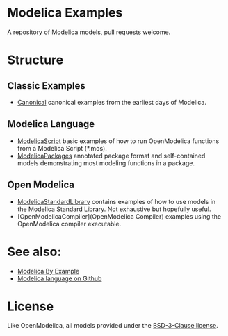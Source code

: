 # Modelica Examples
A repository of Modelica models, pull requests welcome.

# Structure
## Classic Examples
* [Canonical](Canonical) canonical examples from the earliest days of Modelica.

## Modelica Language
* [ModelicaScript](ModelicaScript) basic examples of how to run OpenModelica functions from a Modelica Script (*.mos).
* [ModelicaPackages](ModelicaPackages) annotated package format and self-contained models demonstrating most modeling functions in a package.

## Open Modelica
* [ModelicaStandardLibrary](ModelicaStandardLibrary) contains examples of how to use models in the Modelica Standard Library.  Not exhaustive but hopefully useful.
* [OpenModelicaCompiler](OpenModelica Compiler) examples using the OpenModelica compiler executable.



# See also:
* [Modelica By Example]( http://github.com/mtiller/ModelicaBook )
* [Modelica language on Github]( https://github.com/search?utf8=%E2%9C%93&q=language%3AModelica&type=Repositories&ref=advsearch&l=Modelica&l= )

# License
Like OpenModelica, all models provided under the [BSD-3-Clause license](LICENSE.md).
